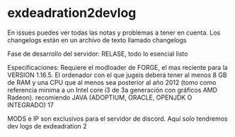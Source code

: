 # exdeadration2devlog
En issues puedes ver todas las notas y problemas a tener en cuenta. Los changelogs están en un archivo de texto llamado changelogs

Fase de desarrollo del servidor: RELASE, todo lo esencial listo

Especificaciones: Requiere el modloader de FORGE, el mas reciente para la VERSION 1.16.5. El ordenador con el que jugeis deberá tener al menos 8 GB de RAM y una CPU que al menos sea posterior al año 2012 (tomo como referencia minima a un Intel core i3 de 3a generación con gráficos AMD Radeon). recomiendo JAVA (ADOPTIUM, ORACLE, OPENJDK O INTEGRADO) 17

MODS e IP son exclusivos para el servidor de discord. Aquí solo tendremos dev logs de exdeadration 2



